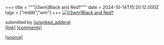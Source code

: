 +++
title = """[i3wm]Black and Red?"""
date = 2024-10-14T15:20:12.000Z
tags = ["reddit","wm"]
+++
[![[i3wm]Black and Red?](https://preview.redd.it/q945eangoqud1.png?width=640&crop=smart&auto=webp&s=8b3a0642aeb94b29fd071d4107bb72b408de9636 "[i3wm]Black and Red?")](https://www.reddit.com/r/unixporn/comments/1g3ibkh/i3wmblack_and_red/)

submitted by [/u/spiked\_adderal](https://www.reddit.com/user/spiked_adderal)  
[\[link\]](https://i.redd.it/q945eangoqud1.png) [\[comments\]](https://www.reddit.com/r/unixporn/comments/1g3ibkh/i3wmblack_and_red/)

[[source]](https://www.reddit.com/r/unixporn/comments/1g3ibkh/i3wmblack_and_red/)
